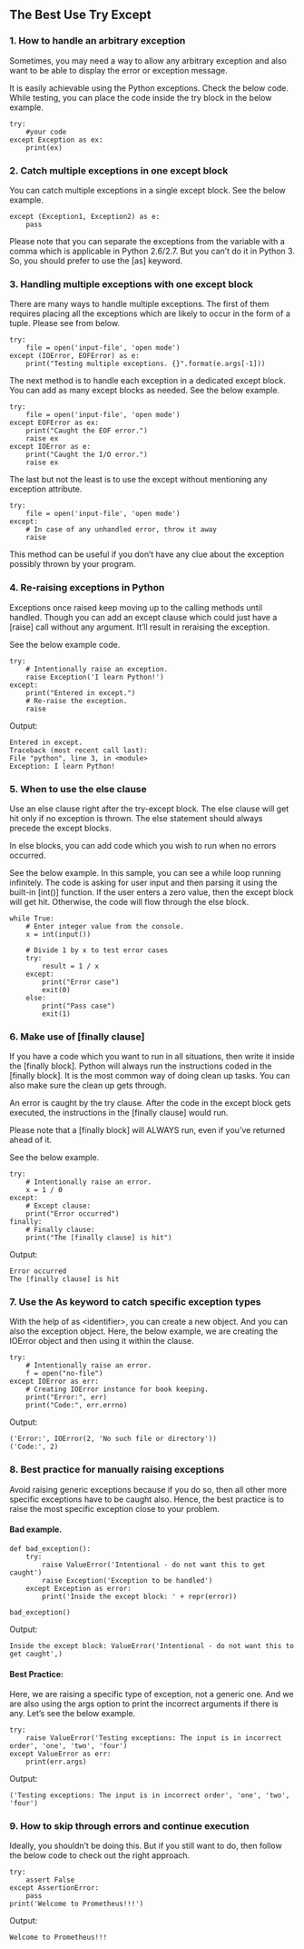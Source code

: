 ## The Best Use Try Except

### 1. How to handle an arbitrary exception

Sometimes, you may need a way to allow any arbitrary exception and also want to be able to display the error or exception message.

It is easily achievable using the Python exceptions. Check the below code. While testing, you can place the code inside the try block in the below example.

    try:
        #your code
    except Exception as ex:
        print(ex)

### 2. Catch multiple exceptions in one except block

You can catch multiple exceptions in a single except block. See the below example.

    except (Exception1, Exception2) as e:
        pass

Please note that you can separate the exceptions from the variable with a comma which is applicable in Python 2.6/2.7. But you can’t do it in Python 3. So, you should prefer to use the [as] keyword.

### 3. Handling multiple exceptions with one except block
There are many ways to handle multiple exceptions. The first of them requires placing all the exceptions which are likely to occur in the form of a tuple. Please see from below.

    try:
        file = open('input-file', 'open mode')
    except (IOError, EOFError) as e:
        print("Testing multiple exceptions. {}".format(e.args[-1]))

The next method is to handle each exception in a dedicated except block. You can add as many except blocks as needed. See the below example.

    try:
        file = open('input-file', 'open mode')
    except EOFError as ex:
        print("Caught the EOF error.")
        raise ex
    except IOError as e:
        print("Caught the I/O error.")
        raise ex

The last but not the least is to use the except without mentioning any exception attribute.

    try:
        file = open('input-file', 'open mode')
    except:
        # In case of any unhandled error, throw it away
        raise

This method can be useful if you don’t have any clue about the exception possibly thrown by your program.

### 4. Re-raising exceptions in Python
Exceptions once raised keep moving up to the calling methods until handled. Though you can add an except clause which could just have a [raise] call without any argument. It’ll result in reraising the exception.

See the below example code.

    try:
        # Intentionally raise an exception.
        raise Exception('I learn Python!')
    except:
        print("Entered in except.")
        # Re-raise the exception.
        raise

Output:

    Entered in except.
    Traceback (most recent call last):
    File "python", line 3, in <module>
    Exception: I learn Python!

### 5. When to use the else clause
Use an else clause right after the try-except block. The else clause will get hit only if no exception is thrown. The else statement should always precede the except blocks.

In else blocks, you can add code which you wish to run when no errors occurred.

See the below example. In this sample, you can see a while loop running infinitely. The code is asking for user input and then parsing it using the built-in [int()] function. If the user enters a zero value, then the except block will get hit. Otherwise, the code will flow through the else block.

    while True:
        # Enter integer value from the console.
        x = int(input())

        # Divide 1 by x to test error cases
        try:
            result = 1 / x
        except:
            print("Error case")
            exit(0)
        else:
            print("Pass case")
            exit(1)

### 6. Make use of [finally clause]
If you have a code which you want to run in all situations, then write it inside the [finally block]. Python will always run the instructions coded in the [finally block]. It is the most common way of doing clean up tasks. You can also make sure the clean up gets through.

An error is caught by the try clause. After the code in the except block gets executed, the instructions in the [finally clause] would run.

Please note that a [finally block] will ALWAYS run, even if you’ve returned ahead of it.

See the below example.

    try:
        # Intentionally raise an error.
        x = 1 / 0
    except:
        # Except clause:
        print("Error occurred")
    finally:
        # Finally clause:
        print("The [finally clause] is hit")

Output:

    Error occurred
    The [finally clause] is hit

### 7. Use the As keyword to catch specific exception types
With the help of as \<identifier>, you can create a new object. And you can also the exception object. Here, the below example, we are creating the IOError object and then using it within the clause.

    try:
        # Intentionally raise an error.
        f = open("no-file")
    except IOError as err:
        # Creating IOError instance for book keeping.
        print("Error:", err)
        print("Code:", err.errno)

Output:

    ('Error:', IOError(2, 'No such file or directory'))
    ('Code:', 2)

### 8. Best practice for manually raising exceptions
Avoid raising generic exceptions because if you do so, then all other more specific exceptions have to be caught also. Hence, the best practice is to raise the most specific exception close to your problem.

#### Bad example.

    def bad_exception():
        try:
            raise ValueError('Intentional - do not want this to get caught')
            raise Exception('Exception to be handled')
        except Exception as error:
            print('Inside the except block: ' + repr(error))
            
    bad_exception()

Output:

    Inside the except block: ValueError('Intentional - do not want this to get caught',)

#### Best Practice:
Here, we are raising a specific type of exception, not a generic one. And we are also using the args option to print the incorrect arguments if there is any. Let’s see the below example.

    try:
        raise ValueError('Testing exceptions: The input is in incorrect order', 'one', 'two', 'four') 
    except ValueError as err:
        print(err.args)

Output:

    ('Testing exceptions: The input is in incorrect order', 'one', 'two', 'four')

### 9. How to skip through errors and continue execution
Ideally, you shouldn’t be doing this. But if you still want to do, then follow the below code to check out the right approach.

    try:
        assert False
    except AssertionError:
        pass
    print('Welcome to Prometheus!!!')

Output:

    Welcome to Prometheus!!!
